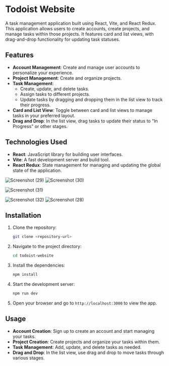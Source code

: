 
# Todoist Website

A task management application built using React, Vite, and React Redux. This application allows users to create accounts, create projects, and manage tasks within those projects. It features card and list views, with drag-and-drop functionality for updating task statuses.

## Features

- **Account Management**: Create and manage user accounts to personalize your experience.
- **Project Management**: Create and organize projects.
- **Task Management**: 
  - Create, update, and delete tasks.
  - Assign tasks to different projects.
  - Update tasks by dragging and dropping them in the list view to track their progress.
- **Card and List View**: Toggle between card and list views to manage tasks in your preferred layout.
- **Drag and Drop**: In the list view, drag tasks to update their status to "In Progress" or other stages.

## Technologies Used

- **React**: JavaScript library for building user interfaces.
- **Vite**: A fast development server and build tool.
- **React Redux**: State management for managing and updating the global state of the application.

![Screenshot (29)](https://github.com/user-attachments/assets/82857e9c-0559-4988-8751-7f765044d000)
![Screenshot (30)](https://github.com/user-attachments/assets/ef3d5d48-c384-4fd2-b459-cf49b703d0b7)

![Screenshot (31)](https://github.com/user-attachments/assets/2a391a22-a548-4741-8989-ca14f809ccac)

![Screenshot (32)](https://github.com/user-attachments/assets/a0618f81-4bed-4f34-bc1a-c790f4b81157)
![Screenshot (28)](https://github.com/user-attachments/assets/b3dd953c-ab70-4006-9aac-a762b1695a56)






## Installation

1. Clone the repository:
   ```bash
   git clone <repository-url>
   ```

2. Navigate to the project directory:
   ```bash
   cd todoist-website
   ```

3. Install the dependencies:
   ```bash
   npm install
   ```

4. Start the development server:
   ```bash
   npm run dev
   ```

5. Open your browser and go to `http://localhost:3000` to view the app.

## Usage

- **Account Creation**: Sign up to create an account and start managing your tasks.
- **Project Creation**: Create projects and organize your tasks within them.
- **Task Management**: Add, update, and delete tasks as needed.
- **Drag and Drop**: In the list view, use drag and drop to move tasks through various stages.
